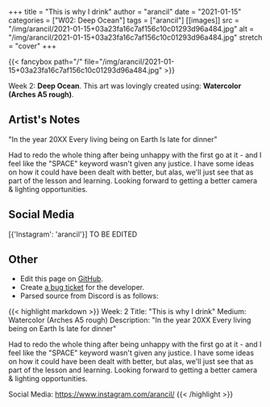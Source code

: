 +++
title =       "This is why I drink"
author =      "arancil"
date =        "2021-01-15"
categories =  ["W02: Deep Ocean"]
tags =        ["arancil"]
[[images]]
                      src = "/img/arancil/2021-01-15+03a23fa16c7af156c10c01293d96a484.jpg"
                      alt = "/img/arancil/2021-01-15+03a23fa16c7af156c10c01293d96a484.jpg"
                      stretch = "cover"
+++


{{< fancybox path="/" file="/img/arancil/2021-01-15+03a23fa16c7af156c10c01293d96a484.jpg" >}}


Week 2: **Deep Ocean**. This art was lovingly created using: **Watercolor (Arches A5 rough)**.

## Artist's Notes

"In the year 20XX
Every living being on Earth
Is late for dinner"

Had to redo the whole thing after being unhappy with the first go at it - and I feel like the "SPACE" keyword wasn't given any justice. I have some ideas on how it could have been dealt with better, but alas, we'll just see that as part of the lesson and learning. Looking forward to getting a better camera & lighting opportunities.

## Social Media

[{'Instagram': 'arancil'}] TO BE EDITED

## Other

- Edit this page on [GitHub](https://github.com/teaminkling/web-refresh/edit/main/blog/content/blog/arancil-week-2-8b05.md).
- Create [a bug ticket](https://github.com/teaminkling/web-refresh/issues/new?assignees=&labels=bug&template=problem-report.md&title=) for the developer.
- Parsed source from Discord is as follows:

{{< highlight markdown >}}
Week: 2
Title: "This is why I drink"
Medium: Watercolor (Arches A5 rough)
Description: "In the year 20XX
Every living being on Earth
Is late for dinner"

Had to redo the whole thing after being unhappy with the first go at it - and I feel like the "SPACE" keyword wasn't given any justice. I have some ideas on how it could have been dealt with better, but alas, we'll just see that as part of the lesson and learning. Looking forward to getting a better camera & lighting opportunities.

Social Media: https://www.instagram.com/arancil/
{{< /highlight >}}